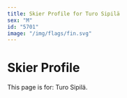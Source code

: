 ```yaml
---
title: Skier Profile for Turo Sipilä
sex: "M"
id: "5701"
image: "/img/flags/fin.svg" 
---
```


# Skier Profile

This page is for: Turo Sipilä.
    